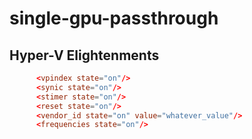 # single-gpu-passthrough

## Hyper-V Elightenments
```conf
      <vpindex state="on"/>
      <synic state="on"/>
      <stimer state="on"/>
      <reset state="on"/>
      <vendor_id state="on" value="whatever_value"/>
      <frequencies state="on"/>
```
